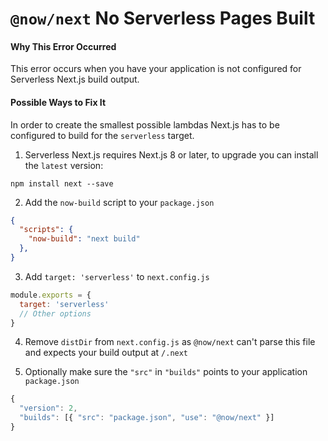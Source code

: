 # `@now/next` No Serverless Pages Built

#### Why This Error Occurred

This error occurs when you have your application is not configured for Serverless Next.js build output.

#### Possible Ways to Fix It

In order to create the smallest possible lambdas Next.js has to be configured to build for the `serverless` target.

1. Serverless Next.js requires Next.js 8 or later, to upgrade you can install the `latest` version:

```
npm install next --save
```

2. Add the `now-build` script to your `package.json`

```json
{
  "scripts": {
    "now-build": "next build"
  },
}
```

3. Add `target: 'serverless'` to `next.config.js`

```js
module.exports = {
  target: 'serverless'
  // Other options
}
```

4. Remove `distDir` from `next.config.js` as `@now/next` can't parse this file and expects your build output at `/.next`

5. Optionally make sure the `"src"` in `"builds"` points to your application `package.json`

```js
{
  "version": 2,
  "builds": [{ "src": "package.json", "use": "@now/next" }]
}
```
